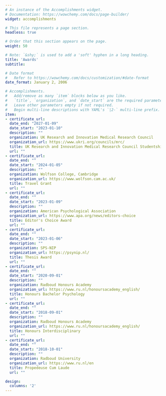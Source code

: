 ```yaml
---
# An instance of the Accomplishments widget.
# Documentation: https://wowchemy.com/docs/page-builder/
widget: accomplishments

# This file represents a page section.
headless: true

# Order that this section appears on the page.
weight: 50

# Note: `&shy;` is used to add a 'soft' hyphen in a long heading.
title: 'Awards'
subtitle:

# Date format
#   Refer to https://wowchemy.com/docs/customization/#date-format
date_format: January 2, 2006

# Accomplishments.
#   Add/remove as many `item` blocks below as you like.
#   `title`, `organization`, and `date_start` are the required parameters.
#   Leave other parameters empty if not required.
#   Begin multi-line descriptions with YAML's `|2-` multi-line prefix.
item:
- certificate_url: 
  date_end: "2027-01-09"
  date_start: "2023-01-10"
  description: ""
  organization: UK Research and Innovation Medical Research Council
  organization_url: https://www.ukri.org/councils/mrc/
  title: UK Research and Innovation Medical Research Council Studentship
  url: ""
- certificate_url: 
  date_end: ""
  date_start: "2024-01-05"
  description: ""
  organization: Wolfson College, Cambridge
  organization_url: https://www.wolfson.cam.ac.uk/
  title: Travel Grant
  url: ""
- certificate_url: 
  date_end: ""
  date_start: "2023-01-09"
  description: ""
  organization: American Psychological Association
  organization_url: https://www.apa.org/news/editors-choice
  title: Editor's Choice Award
  url: ""
- certificate_url: 
  date_end: ""
  date_start: "2023-01-06"
  description: ""
  organization: SPS-NIP
  organization_url: https://psynip.nl/
  title: Thesis Award
  url: ""
- certificate_url: 
  date_end: ""
  date_start: "2020-09-01"
  description: ""
  organization: Radboud Honours Academy
  organization_url: https://www.ru.nl/honoursacademy_english/
  title: Honours Bachelor Psychology
  url: ""
- certificate_url: 
  date_end: ""
  date_start: "2018-09-01"
  description: ""
  organization: Radboud Honours Academy
  organization_url: https://www.ru.nl/honoursacademy_english/
  title: Honours Interdisciplinary
  url: ""
- certificate_url: 
  date_end: ""
  date_start: "2018-10-01"
  description: ""
  organization: Radboud University
  organization_url: https://www.ru.nl/en
  title: Propedeuse Cum Laude
  url: ""

design:
  columns: '2' 
---
```

